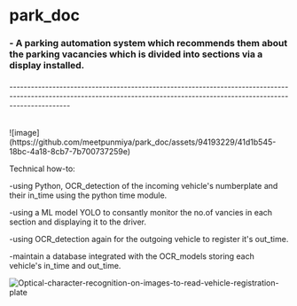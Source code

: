 <h1>park_doc</h1>
<h3>- A parking automation system which recommends them about the parking vacancies which is divided into sections via a display installed.
<h6>-----------------------------------------------------------------------------------------------------------------------------------------------------------------------------</h6>
  ![image](https://github.com/meetpunmiya/park_doc/assets/94193229/41d1b545-18bc-4a18-8cb7-7b700737259e)


Technical how-to:

-using Python, OCR_detection of the incoming vehicle's numberplate and their in_time using the python time module.

-using a ML model YOLO to consantly monitor the no.of vancies in each section and displaying it to the driver.

-using OCR_detection again for the outgoing vehicle to register it's out_time.

-maintain a database integrated with the OCR_models storing each vehicle's in_time and out_time.


![Optical-character-recognition-on-images-to-read-vehicle-registration-plate](https://github.com/meetpunmiya/park_doc/assets/94193229/a1156a9e-9893-40db-98db-f4d0be9ffaf2)
</h3>
